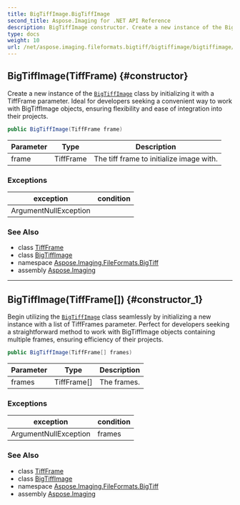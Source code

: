 ```yaml
---
title: BigTiffImage.BigTiffImage
second_title: Aspose.Imaging for .NET API Reference
description: BigTiffImage constructor. Create a new instance of the BigTiffImage class by initializing it with a TiffFrame parameter. Ideal for developers seeking a convenient way to work with BigTiffImage objects ensuring flexibility and ease of integration into their projects
type: docs
weight: 10
url: /net/aspose.imaging.fileformats.bigtiff/bigtiffimage/bigtiffimage/
---
```

## BigTiffImage(TiffFrame) {#constructor}

Create a new instance of the [`BigTiffImage`](../) class by initializing it with a TiffFrame parameter. Ideal for developers seeking a convenient way to work with BigTiffImage objects, ensuring flexibility and ease of integration into their projects.

```csharp
public BigTiffImage(TiffFrame frame)
```

| Parameter | Type | Description |
| --- | --- | --- |
| frame | TiffFrame | The tiff frame to initialize image with. |

### Exceptions

| exception | condition |
| --- | --- |
| ArgumentNullException |  |

### See Also

* class [TiffFrame](../../../aspose.imaging.fileformats.tiff/tiffframe/)
* class [BigTiffImage](../)
* namespace [Aspose.Imaging.FileFormats.BigTiff](../../bigtiffimage/)
* assembly [Aspose.Imaging](../../../)

---

## BigTiffImage(TiffFrame[]) {#constructor_1}

Begin utilizing the [`BigTiffImage`](../) class seamlessly by initializing a new instance with a list of TiffFrames parameter. Perfect for developers seeking a straightforward method to work with BigTiffImage objects containing multiple frames, ensuring efficiency of their projects.

```csharp
public BigTiffImage(TiffFrame[] frames)
```

| Parameter | Type | Description |
| --- | --- | --- |
| frames | TiffFrame[] | The frames. |

### Exceptions

| exception | condition |
| --- | --- |
| ArgumentNullException | frames |

### See Also

* class [TiffFrame](../../../aspose.imaging.fileformats.tiff/tiffframe/)
* class [BigTiffImage](../)
* namespace [Aspose.Imaging.FileFormats.BigTiff](../../bigtiffimage/)
* assembly [Aspose.Imaging](../../../)


